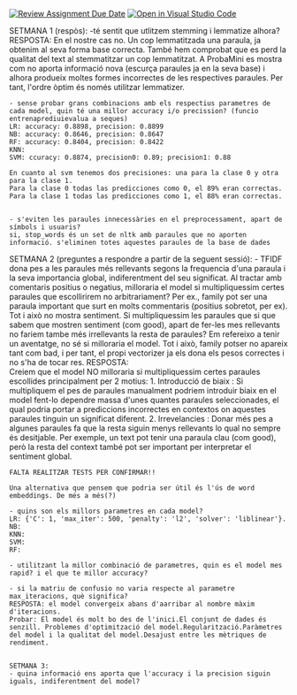 [![Review Assignment Due Date](https://classroom.github.com/assets/deadline-readme-button-22041afd0340ce965d47ae6ef1cefeee28c7c493a6346c4f15d667ab976d596c.svg)](https://classroom.github.com/a/USx538Ll)
[![Open in Visual Studio Code](https://classroom.github.com/assets/open-in-vscode-2e0aaae1b6195c2367325f4f02e2d04e9abb55f0b24a779b69b11b9e10269abc.svg)](https://classroom.github.com/online_ide?assignment_repo_id=17348992&assignment_repo_type=AssignmentRepo)

SETMANA 1 (respòs):
    -té sentit que utlitzem stemming i lemmatize alhora? 
    RESPOSTA: En el nostre cas no. 
    Un cop lemmatitzada una paraula, ja obtenim al seva forma base correcta. 
    També hem comprobat que es perd la qualitat del text al stemmatitzar un cop lemmatitzat. A ProbaMini es mostra com no aporta informació nova (escurça paraules ja en la seva base) i alhora produeix moltes formes incorrectes de les respectives paraules. 
    Per tant, l'ordre òptim és només utilitzar lemmatizer.


    - sense probar grans combinacions amb els respectius parametres de cada model, quin té una millor accuracy i/o precission? (funcio entrenaprediuievalua a seques)
    LR: accuracy: 0.8898, precision: 0.8899
    NB: accuracy: 0.8646, precision: 0.8647
    RF: accuracy: 0.8404, precision: 0.8422
    KNN:
    SVM: ccuracy: 0.8874, precision0: 0.89; precision1: 0.88

    En cuanto al svm tenemos dos precisiones: una para la clase 0 y otra para la clase 1.
    Para la clase 0 todas las predicciones como 0, el 89% eran correctas.
    Para la clase 1 todas las predicciones como 1, el 88% eran correctas.


    - s'eviten les paraules innecessàries en el preprocessament, apart de símbols i usuaris? 
    si, stop_words és un set de nltk amb paraules que no aporten informació. s'eliminen totes aquestes paraules de la base de dades



SETMANA 2 (preguntes a respondre a partir de la seguent sessió):
    - TFIDF dona pes a les paraules més rellevants segons la frequencia d'una paraula i la seva importancia global, indiferentment del seu significat. Al tractar amb comentaris positius o negatius, milloraria el model si multipliquessim certes paraules que escollirirem no arbitrariament? Per ex., family pot ser una paraula important que surt en molts commentaris (positius sobretot, per ex). Tot i això no mostra sentiment. Si multipliquessim les paraules que si que sabem que mostren sentiment (com good), apart de fer-les mes rellevants no fariem tambe més irrellevants la resta de paraules? Em refereixo a tenir un aventatge, no sé si milloraria el model. Tot i això, family potser no apareix tant com bad, i per tant, el propi vectorizer ja els dona els pesos correctes i no s'ha de tocar res. 
    RESPOSTA:   
    Creiem que el model NO milloraria si multipliquessim certes paraules escollides principalment per 2 motius:
    1. Introducció de biaix : Si multipliquem el pes de paraules manualment podriem introduir biaix en el model fent-lo dependre massa d'unes quantes paraules seleccionades, el qual podria portar a prediccions incorrectes en contextos on aquestes paraules tinguin un significat diferent.
    2. Irrevelancies : Donar més pes a algunes paraules fa que la resta siguin menys rellevants lo qual no sempre és desitjable.
    Per exemple, un text pot tenir una paraula clau (com good), però la resta del context també pot ser important per interpretar el sentiment global.

    FALTA REALITZAR TESTS PER CONFIRMAR!!

    Una alternativa que pensem que podria ser útil és l'ús de word embeddings. De més a més(?)

    - quins son els millors parametres en cada model?
    LR: {'C': 1, 'max_iter': 500, 'penalty': 'l2', 'solver': 'liblinear'}. 
    NB: 
    KNN: 
    SVM: 
    RF:

    - utilitzant la millor combinació de parametres, quin es el model mes rapid? i el que te millor accuracy?

    - si la matriu de confusio no varia respecte al parametre max_iteracions, què significa?
    RESPOSTA: el model convergeix abans d'aarribar al nombre màxim d'iteracions. 
    Probar: El model és molt bo des de l'inici.El conjunt de dades és senzill. Problemes d'optimització del model.Regularització.Paràmetres del model i la qualitat del model.Desajust entre les mètriques de rendiment.

    
    SETMANA 3:
    - quina informació ens aporta que l'accuracy i la precision siguin iguals, indiferentment del model?